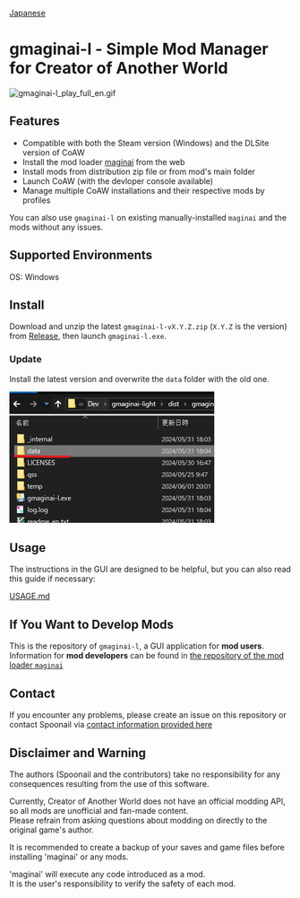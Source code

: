 [Japanese](README_ja.md)

# gmaginai-l - Simple Mod Manager for Creator of Another World

![gmaginai-l_play_full_en.gif](docs/image/gmaginai-l_play_full_en.gif)

## Features

- Compatible with both the Steam version (Windows) and the DLSite version of CoAW
- Install the mod loader [maginai](https://github.com/Spoonail-Iroiro/maginai) from the web
- Install mods from distribution zip file or from mod's main folder
- Launch CoAW (with the devloper console available)
- Manage multiple CoAW installations and their respective mods by profiles

You can also use `gmaginai-l` on existing manually-installed `maginai` and the mods without any issues.

## Supported Environments

OS: Windows

## Install

Download and unzip the latest `gmaginai-l-vX.Y.Z.zip` (`X.Y.Z` is the version)
from [Release](https://github.com/Spoonail-Iroiro/gmaginai-l/releases), then launch `gmaginai-l.exe`.

### Update

Install the latest version and overwrite the `data` folder with the old one.

![docs/image/migrate-gmaginai-l.png](docs/image/migrate-gmaginai-l.png)

## Usage

The instructions in the GUI are designed to be helpful, but you can also read this guide if necessary:

[USAGE.md](docs/USAGE.md)

## If You Want to Develop Mods

This is the repository of `gmaginai-l`, a GUI application for **mod users**.  
Information for **mod developers** can be found
in [the repository of the mod loader `maginai`](https://github.com/Spoonail-Iroiro/maginai/blob/develop/README_en.md)

## Contact

If you encounter any problems, please create an issue on this repository or contact Spoonail
via [contact information provided here](https://whiteblackspace.hatenablog.com/contact-coaw)

## Disclaimer and Warning

The authors (Spoonail and the contributors) take no responsibility for any consequences resulting from the use of this
software.

Currently, Creator of Another World does not have an official modding API, so all mods are unofficial and fan-made
content.  
Please refrain from asking questions about modding on directly to the original game's author.

It is recommended to create a backup of your saves and game files before installing 'maginai' or any mods.

'maginai' will execute any code introduced as a mod.  
It is the user's responsibility to verify the safety of each mod.


